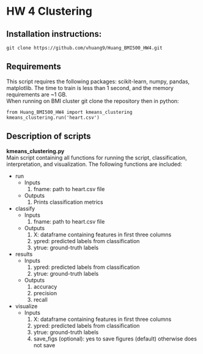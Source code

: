 # HW 4 Clustering

## Installation instructions:
```install
git clone https://github.com/vhuang9/Huang_BMI500_HW4.git
```
## Requirements
This script requires the following packages: scikit-learn, numpy, pandas, matplotlib. The time to train is less than 1 second, and the memory requirements are ~1 GB.  
When running on BMI cluster git clone the repository then in python:
```
from Huang_BMI500_HW4 import kmeans_clustering
kmeans_clustering.run('heart.csv')
```

## Description of scripts
__kmeans_clustering.py__  
Main script containing all functions for running the script, classification, interpretation, and visualization. The following functions are included:  
- run
  - Inputs
    1. fname: path to heart.csv file
  - Outputs
    1. Prints classification metrics
- classify
  - Inputs
    1. fname: path to heart.csv file
  - Outputs
    1. X: dataframe containing features in first three columns
    2. ypred: predicted labels from classification
    3. ytrue: ground-truth labels
- results
  - Inputs
    1. ypred: predicted labels from classification
    2. ytrue: ground-truth labels
  - Outputs
    1. accuracy
    2. precision
    3. recall
- visualize
  - Inputs
    1. X: dataframe containing features in first three columns
    2. ypred: predicted labels from classification
    3. ytrue: ground-truth labels
    4. save_figs (optional): yes to save figures (default) otherwise does not save
